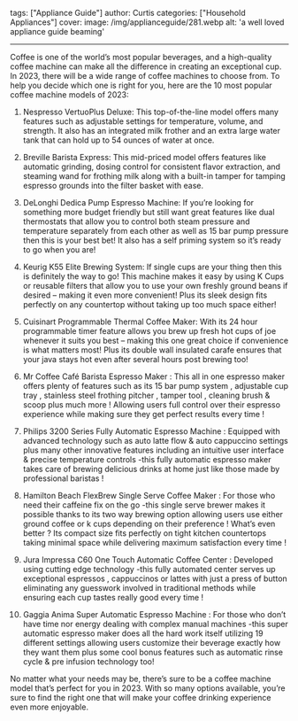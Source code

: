 tags: ["Appliance Guide"]
author: Curtis
categories: ["Household Appliances"]
cover: 
 image: /img/applianceguide/281.webp
 alt: 'a well loved appliance guide beaming'

---

Coffee is one of the world’s most popular beverages, and a high-quality coffee machine can make all the difference in creating an exceptional cup. In 2023, there will be a wide range of coffee machines to choose from. To help you decide which one is right for you, here are the 10 most popular coffee machine models of 2023:

1. Nespresso VertuoPlus Deluxe: This top-of-the-line model offers many features such as adjustable settings for temperature, volume, and strength. It also has an integrated milk frother and an extra large water tank that can hold up to 54 ounces of water at once. 

2. Breville Barista Express: This mid-priced model offers features like automatic grinding, dosing control for consistent flavor extraction, and steaming wand for frothing milk along with a built-in tamper for tamping espresso grounds into the filter basket with ease. 

3. DeLonghi Dedica Pump Espresso Machine: If you’re looking for something more budget friendly but still want great features like dual thermostats that allow you to control both steam pressure and temperature separately from each other as well as 15 bar pump pressure then this is your best bet! It also has a self priming system so it’s ready to go when you are! 

4. Keurig K55 Elite Brewing System: If single cups are your thing then this is definitely the way to go! This machine makes it easy by using K Cups or reusable filters that allow you to use your own freshly ground beans if desired – making it even more convenient! Plus its sleek design fits perfectly on any countertop without taking up too much space either! 

5. Cuisinart Programmable Thermal Coffee Maker: With its 24 hour programmable timer feature allows you brew up fresh hot cups of joe whenever it suits you best – making this one great choice if convenience is what matters most! Plus its double wall insulated carafe ensures that your java stays hot even after several hours post brewing too! 

6. Mr Coffee Café Barista Espresso Maker : This all in one espresso maker offers plenty of features such as its 15 bar pump system , adjustable cup tray , stainless steel frothing pitcher , tamper tool , cleaning brush & scoop plus much more ! Allowing users full control over their espresso experience while making sure they get perfect results every time !

7. Philips 3200 Series Fully Automatic Espresso Machine : Equipped with advanced technology such as auto latte flow & auto cappuccino settings plus many other innovative features including an intuitive user interface & precise temperature controls -this fully automatic espresso maker takes care of brewing delicious drinks at home just like those made by professional baristas !

8. Hamilton Beach FlexBrew Single Serve Coffee Maker : For those who need their caffeine fix on the go -this single serve brewer makes it possible thanks to its two way brewing option allowing users use either ground coffee or k cups depending on their preference ! What’s even better ? Its compact size fits perfectly on tight kitchen countertops taking minimal space while delivering maximum satisfaction every time ! 

9. Jura Impressa C60 One Touch Automatic Coffee Center : Developed using cutting edge technology -this fully automated center serves up exceptional espressos , cappuccinos or lattes with just a press of button eliminating any guesswork involved in traditional methods while ensuring each cup tastes really good every time !

10. Gaggia Anima Super Automatic Espresso Machine : For those who don’t have time nor energy dealing with complex manual machines -this super automatic espresso maker does all the hard work itself utilizing 19 different settings allowing users customize their beverage exactly how they want them plus some cool bonus features such as automatic rinse cycle & pre infusion technology too! 

No matter what your needs may be, there’s sure to be a coffee machine model that’s perfect for you in 2023. With so many options available, you’re sure to find the right one that will make your coffee drinking experience even more enjoyable.
